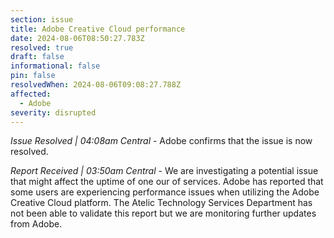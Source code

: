 ```yaml
---
section: issue
title: Adobe Creative Cloud performance
date: 2024-08-06T08:50:27.783Z
resolved: true
draft: false
informational: false
pin: false
resolvedWhen: 2024-08-06T09:08:27.788Z
affected:
  - Adobe
severity: disrupted
---
```

*Issue Resolved | 04:08am Central* - Adobe confirms that the issue is now resolved.

*Report Received | 03:50am Central* - We are investigating a potential issue that might affect the uptime of one our of services. Adobe has reported that some users are experiencing performance issues when utilizing the Adobe Creative Cloud platform. The Atelic Technology Services Department has not been able to validate this report but we are monitoring further updates from Adobe.